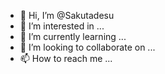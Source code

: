 - 👋 Hi, I’m @Sakutadesu
- 👀 I’m interested in ...
- 🌱 I’m currently learning ...
- 💞️ I’m looking to collaborate on ...
- 📫 How to reach me ...

<!---
Sakutadesu/Sakutadesu is a ✨ special ✨ repository because its `README.md` (this file) appears on your GitHub profile.
You can click the Preview link to take a look at your changes.
--->
